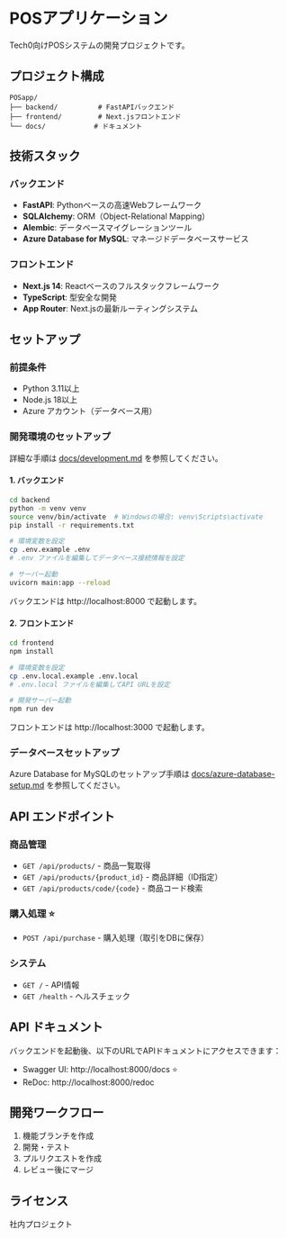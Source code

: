 # POSアプリケーション

Tech0向けPOSシステムの開発プロジェクトです。

## プロジェクト構成

```
POSapp/
├── backend/          # FastAPIバックエンド
├── frontend/         # Next.jsフロントエンド
└── docs/            # ドキュメント
```

## 技術スタック

### バックエンド
- **FastAPI**: Pythonベースの高速Webフレームワーク
- **SQLAlchemy**: ORM（Object-Relational Mapping）
- **Alembic**: データベースマイグレーションツール
- **Azure Database for MySQL**: マネージドデータベースサービス

### フロントエンド
- **Next.js 14**: Reactベースのフルスタックフレームワーク
- **TypeScript**: 型安全な開発
- **App Router**: Next.jsの最新ルーティングシステム

## セットアップ

### 前提条件
- Python 3.11以上
- Node.js 18以上
- Azure アカウント（データベース用）

### 開発環境のセットアップ

詳細な手順は [docs/development.md](docs/development.md) を参照してください。

#### 1. バックエンド

```bash
cd backend
python -m venv venv
source venv/bin/activate  # Windowsの場合: venv\Scripts\activate
pip install -r requirements.txt

# 環境変数を設定
cp .env.example .env
# .env ファイルを編集してデータベース接続情報を設定

# サーバー起動
uvicorn main:app --reload
```

バックエンドは http://localhost:8000 で起動します。

#### 2. フロントエンド

```bash
cd frontend
npm install

# 環境変数を設定
cp .env.local.example .env.local
# .env.local ファイルを編集してAPI URLを設定

# 開発サーバー起動
npm run dev
```

フロントエンドは http://localhost:3000 で起動します。

### データベースセットアップ

Azure Database for MySQLのセットアップ手順は [docs/azure-database-setup.md](docs/azure-database-setup.md) を参照してください。

## API エンドポイント

### 商品管理
- `GET /api/products/` - 商品一覧取得
- `GET /api/products/{product_id}` - 商品詳細（ID指定）
- `GET /api/products/code/{code}` - 商品コード検索

### 購入処理 ⭐
- `POST /api/purchase` - 購入処理（取引をDBに保存）

### システム
- `GET /` - API情報
- `GET /health` - ヘルスチェック

## API ドキュメント

バックエンドを起動後、以下のURLでAPIドキュメントにアクセスできます：

- Swagger UI: http://localhost:8000/docs ⭐
- ReDoc: http://localhost:8000/redoc

## 開発ワークフロー

1. 機能ブランチを作成
2. 開発・テスト
3. プルリクエストを作成
4. レビュー後にマージ

## ライセンス

社内プロジェクト

